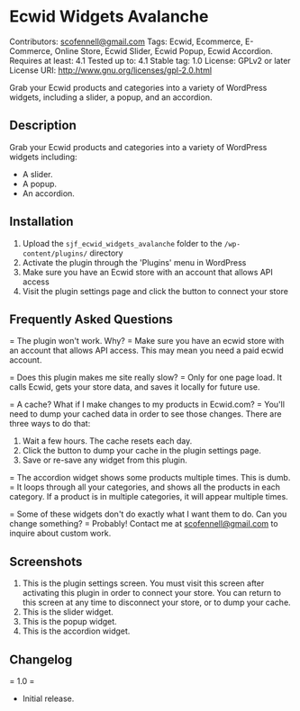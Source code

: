 Ecwid Widgets Avalanche
=======================

Contributors: scofennell@gmail.com
Tags: Ecwid, Ecommerce, E-Commerce, Online Store, Ecwid Slider, Ecwid Popup, Ecwid Accordion.
Requires at least: 4.1
Tested up to: 4.1
Stable tag: 1.0
License: GPLv2 or later
License URI: http://www.gnu.org/licenses/gpl-2.0.html

Grab your Ecwid products and categories into a variety of WordPress widgets, including a slider, a popup, and an accordion.

Description
-----------

Grab your Ecwid products and categories into a variety of WordPress widgets including:

*   A slider.
*   A popup.
*   An accordion.

Installation
------------

1. Upload the `sjf_ecwid_widgets_avalanche` folder to the `/wp-content/plugins/` directory
2. Activate the plugin through the 'Plugins' menu in WordPress
3. Make sure you have an Ecwid store with an account that allows API access
4. Visit the plugin settings page and click the button to connect your store

Frequently Asked Questions
--------------------------

= The plugin won't work.  Why? =
Make sure you have an ecwid store with an account that allows API access.  This may mean you need a paid ecwid account.

= Does this plugin makes me site really slow? =
Only for one page load.  It calls Ecwid, gets your store data, and saves it locally for future use.

= A cache?  What if I make changes to my products in Ecwid.com? =
You'll need to dump your cached data in order to see those changes.  There are three ways to do that:
1. Wait a few hours.  The cache resets each day.
2. Click the button to dump your cache in the plugin settings page.
3. Save or re-save any widget from this plugin. 

= The accordion widget shows some products multiple times.  This is dumb. =
It loops through all your categories, and shows all the products in each category.  If a product is in multiple categories, it will appear multiple times.

= Some of these widgets don't do exactly what I want them to do. Can you change something? =
Probably!  Contact me at scofennell@gmail.com to inquire about custom work.

Screenshots
-----------

1. This is the plugin settings screen.  You must visit this screen after activating this plugin in order to connect your store.  You can return to this screen at any time to disconnect your store, or to dump your cache.
2. This is the slider widget.
3. This is the popup widget.
4. This is the accordion widget.

Changelog
---------

= 1.0 =
* Initial release.